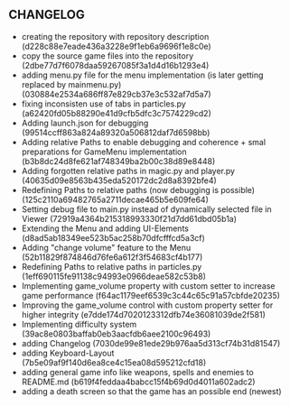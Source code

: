 ## CHANGELOG
- creating the repository with repository description (d228c88e7eade436a3228e9f1eb6a9696f1e8c0e)
- copy the source game files into the repository (2dbe77d7f6078daa59267085f3a1d4d16b1293e4)
- adding menu.py file for the menu implementation (is later getting replaced by mainmenu.py) (030884e2534a686ff87e829cb37e3c532af7d5a7)
- fixing inconsisten use of tabs in particles.py (a62420fd05b88290e41d9cfb5dfc3c7574229cd2)
- Adding launch.json for debugging (99514ccff863a824a89320a506812daf7d6598bb)
- Adding relative Paths to enable debugging and coherence + smal preparations for GameMenu implementation (b3b8dc24d8fe621af748349ba2b00c38d89e8448)
- Adding forgotten relative paths in magic.py and player.py (40635d09e8563b435eda520172dc2d8a8392bfe4)
- Redefining Paths to relative paths (now debugging is possible) (125c2110a69482765a2711decae465b5e609fe64)
- Setting debug file to main.py instead of dynamically selected file in Viewer (72919a4364b215318993330f21d7dd61dbd05b1a)
- Extending the Menu and adding UI-Elements (d8ad5ab18349ee523b5ac258b70dfcfffcd5a3cf)
- Adding "change volume" feature to the Menu (52b11829f874846d76fe6a612f3f54683cf4b177)
- Redefining Paths to relative paths in particles.py (1eff690115fe91138c94993e0966deae582c53b8)
- Implementing game_volume property with custom setter to increase game performance (f64ac1179eef6539c3c44c65c91a57cbfde20235)
- Improving the game_volume control with custom property setter for higher integrity (e7dde174d7020123312dfb74e36081039de2f581)
- Implementing difficulty system (39ac8e0803baffab0eb3aacfdb6aee2100c96493)
- adding Changelog (7030de99e81ede29b976aa5d313cf74b31d81547)
- adding Keyboard-Layout (7b5e09af9f140d6ea8ce4c15ea08d595212cfd18)
- adding general game info like weapons, spells and enemies to README.md (b619f4feddaa4babcc15f4b69d0d4011a602adc2)
- adding a death screen so that the game has an possible end (newest)